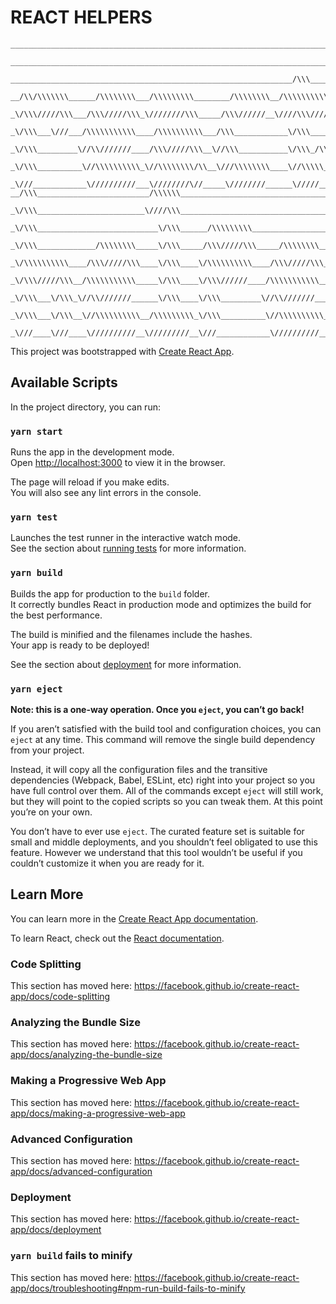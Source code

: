 # REACT HELPERS

```
_________________________________________________________________________
 _________________________________________________________________________
  _______________________________________________________________/\\\______
   __/\\/\\\\\\\______/\\\\\\\\___/\\\\\\\\\________/\\\\\\\\__/\\\\\\\\\\\_
    _\/\\\/////\\\___/\\\/////\\\_\////////\\\_____/\\\//////__\////\\\////__
     _\/\\\___\///___/\\\\\\\\\\\____/\\\\\\\\\\___/\\\____________\/\\\______
      _\/\\\_________\//\\///////____/\\\/////\\\__\//\\\___________\/\\\_/\\__
       _\/\\\__________\//\\\\\\\\\\_\//\\\\\\\\/\\__\///\\\\\\\\____\//\\\\\___
        _\///____________\//////////___\////////\//_____\////////______\/////____
__/\\\_________________________/\\\\\\____________________________________________________________
 _\/\\\________________________\////\\\____________________________________________________________
  _\/\\\___________________________\/\\\______/\\\\\\\\\____________________________________________
   _\/\\\_____________/\\\\\\\\_____\/\\\_____/\\\/////\\\_____/\\\\\\\\___/\\/\\\\\\\___/\\\\\\\\\\_
    _\/\\\\\\\\\\____/\\\/////\\\____\/\\\____\/\\\\\\\\\\____/\\\/////\\\_\/\\\/////\\\_\/\\\//////__
     _\/\\\/////\\\__/\\\\\\\\\\\_____\/\\\____\/\\\//////____/\\\\\\\\\\\__\/\\\___\///__\/\\\\\\\\\\_
      _\/\\\___\/\\\_\//\\///////______\/\\\____\/\\\_________\//\\///////___\/\\\_________\////////\\\_
       _\/\\\___\/\\\__\//\\\\\\\\\\__/\\\\\\\\\_\/\\\__________\//\\\\\\\\\\_\/\\\__________/\\\\\\\\\\_
        _\///____\///____\//////////__\/////////__\///____________\//////////__\///__________\//////////__
```

This project was bootstrapped with [Create React App](https://github.com/facebook/create-react-app).

## Available Scripts

In the project directory, you can run:

### `yarn start`

Runs the app in the development mode.<br />
Open [http://localhost:3000](http://localhost:3000) to view it in the browser.

The page will reload if you make edits.<br />
You will also see any lint errors in the console.

### `yarn test`

Launches the test runner in the interactive watch mode.<br />
See the section about [running tests](https://facebook.github.io/create-react-app/docs/running-tests) for more information.

### `yarn build`

Builds the app for production to the `build` folder.<br />
It correctly bundles React in production mode and optimizes the build for the best performance.

The build is minified and the filenames include the hashes.<br />
Your app is ready to be deployed!

See the section about [deployment](https://facebook.github.io/create-react-app/docs/deployment) for more information.

### `yarn eject`

**Note: this is a one-way operation. Once you `eject`, you can’t go back!**

If you aren’t satisfied with the build tool and configuration choices, you can `eject` at any time. This command will remove the single build dependency from your project.

Instead, it will copy all the configuration files and the transitive dependencies (Webpack, Babel, ESLint, etc) right into your project so you have full control over them. All of the commands except `eject` will still work, but they will point to the copied scripts so you can tweak them. At this point you’re on your own.

You don’t have to ever use `eject`. The curated feature set is suitable for small and middle deployments, and you shouldn’t feel obligated to use this feature. However we understand that this tool wouldn’t be useful if you couldn’t customize it when you are ready for it.

## Learn More

You can learn more in the [Create React App documentation](https://facebook.github.io/create-react-app/docs/getting-started).

To learn React, check out the [React documentation](https://reactjs.org/).

### Code Splitting

This section has moved here: https://facebook.github.io/create-react-app/docs/code-splitting

### Analyzing the Bundle Size

This section has moved here: https://facebook.github.io/create-react-app/docs/analyzing-the-bundle-size

### Making a Progressive Web App

This section has moved here: https://facebook.github.io/create-react-app/docs/making-a-progressive-web-app

### Advanced Configuration

This section has moved here: https://facebook.github.io/create-react-app/docs/advanced-configuration

### Deployment

This section has moved here: https://facebook.github.io/create-react-app/docs/deployment

### `yarn build` fails to minify

This section has moved here: https://facebook.github.io/create-react-app/docs/troubleshooting#npm-run-build-fails-to-minify
